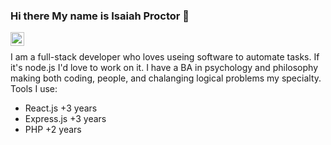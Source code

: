 ### Hi there My name is Isaiah Proctor 👋

<a href="https://www.linkedin.com/in/isaiahproctor/">
  <img align="left" alt="Abhishek's LinkedIN" width="22px" src="https://raw.githubusercontent.com/peterthehan/peterthehan/master/assets/linkedin.svg" />
</a>



<br />

I am a full-stack developer who loves useing software to automate tasks. If it's node.js I'd love to work on it.
I have a BA in psychology and philosophy making both coding, people, and chalanging logical problems my specialty.
<br />
Tools I use:
<br />
* React.js +3 years
* Express.js +3 years
* PHP +2 years


<!--
**plutotom/plutotom** is a ✨ _special_ ✨ repository because its `README.md` (this file) appears on your GitHub profile.

Here are some ideas to get you started:

- 🔭 I’m currently working on ...
- 🌱 I’m currently learning ...
- 👯 I’m looking to collaborate on ...
- 🤔 I’m looking for help with ...
- 💬 Ask me about ...
- 📫 How to reach me: ...
- 😄 Pronouns: ...
- ⚡ Fun fact: ...
-->


